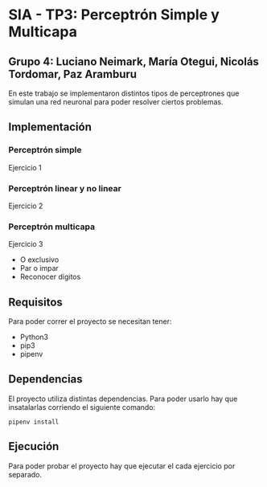 # SIA - TP3: Perceptrón Simple y Multicapa
Grupo 4: Luciano Neimark, María Otegui, Nicolás Tordomar, Paz Aramburu
--
En este trabajo se implementaron distintos tipos de perceptrones que simulan una red neuronal para poder resolver ciertos problemas.

## Implementación
### Perceptrón simple
Ejercicio 1
### Perceptrón linear y no linear
Ejercicio 2
### Perceptrón multicapa
Ejercicio 3
- O exclusivo
- Par o impar
- Reconocer dígitos

## Requisitos
Para poder correr el proyecto se necesitan tener:
- Python3
- pip3
- pipenv

## Dependencias
El proyecto utiliza distintas dependencias. Para poder usarlo hay que insatalarlas corriendo el siguiente comando:
```shell
pipenv install
```

Ejecución
--
Para poder probar el proyecto hay que ejecutar el cada ejercicio por separado.

